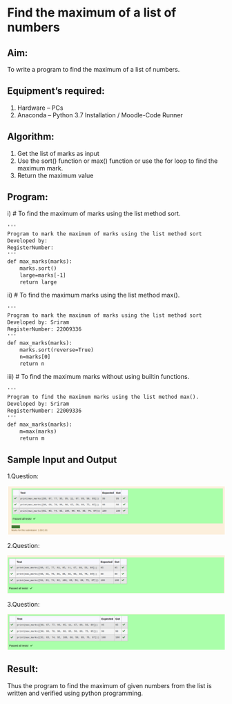 # Find the maximum of a list of numbers
## Aim:
To write a program to find the maximum of a list of numbers.
## Equipment’s required:
1.	Hardware – PCs
2.	Anaconda – Python 3.7 Installation / Moodle-Code Runner
## Algorithm:
1.	Get the list of marks as input
2.	Use the sort() function or max() function or use the for loop to find the maximum mark.
3.	Return the maximum value
## Program:

i)	# To find the maximum of marks using the list method sort.
```
'''
Program to mark the maximum of marks using the list method sort
Developed by: 
RegisterNumber: 
'''
def max_marks(marks):
    marks.sort()
    large=marks[-1]
    return large
```
ii)	# To find the maximum marks using the list method max().
```
''' 
Program to mark the maximum of marks using the list method sort
Developed by: Sriram
RegisterNumber: 22009336
'''
def max_marks(marks):
    marks.sort(reverse=True)
    n=marks[0]
    return n
```
iii) # To find the maximum marks without using builtin functions.
```
''' 
Program to find the maximum marks using the list method max().
Developed by: Sriram
RegisterNumber: 22009336
'''
def max_marks(marks):
    m=max(marks)
    return m
```
## Sample Input and Output
1.Question:

![output](./find1.jpg)

2.Question:

![output](./find2.jpg)

3.Question:

![output](./find3.jpg)

## Result:
Thus the program to find the maximum of given numbers from the list is written and verified using python programming.